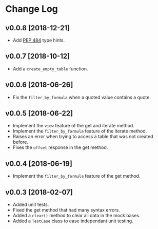 # Change Log

## v0.0.8 [2018-12-21]

* Add [PEP 484](https://www.python.org/dev/peps/pep-0484/) type hints.

## v0.0.7 [2018-10-12]

* Add a `create_empty_table` function.

## v0.0.6 [2018-06-26]

* Fix the `filter_by_formula` when a quoted value contains a quote.

## v0.0.5 [2018-06-22]

* Implement the `view` feature of the get and iterate method.
* Implement the `filter_by_formula` feature of the iterate method.
* Raises an error when trying to access a table that was not created before.
* Fixes the `offset` response in the get method.

## v0.0.4 [2018-06-19]

* Implement the `filter_by_formula` feature of the get method.

## v0.0.3 [2018-02-07]

* Added unit tests.
* Fixed the get method that had many syntax errors.
* Added a `clear()` method to clear all data in the mock bases.
* Added a `TestCase` class to ease independant unit testing.
